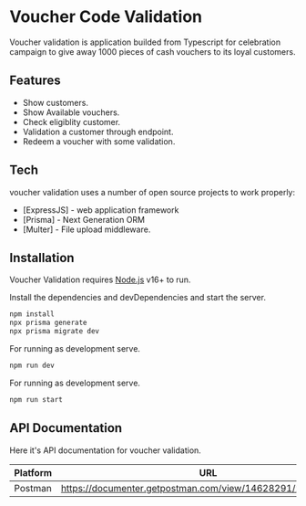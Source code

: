 # Voucher Code Validation

Voucher validation is application builded from Typescript for celebration campaign to give away 1000
pieces of cash vouchers to its loyal customers.

## Features

- Show customers.
- Show Available vouchers.
- Check eligiblity customer.
- Validation a customer through endpoint.
- Redeem a voucher with some validation.

## Tech

voucher validation uses a number of open source projects to work properly:

- [ExpressJS] - web application framework
- [Prisma] - Next Generation ORM
- [Multer] - File upload middleware.

## Installation

Voucher Validation requires [Node.js](https://nodejs.org/) v16+ to run.

Install the dependencies and devDependencies and start the server.

```sh
npm install
npx prisma generate
npx prisma migrate dev
```

For running as development serve.
```sh
npm run dev
```

For running as development serve.
```sh
npm run start
```

## API Documentation

Here it's API documentation for voucher validation.

| Platform | URL |
| ------ | ------ |
| Postman | https://documenter.getpostman.com/view/14628291/2s847MsBD1 |
